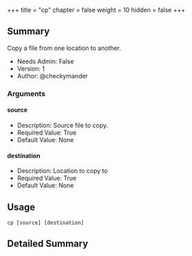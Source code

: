 +++
title = "cp"
chapter = false
weight = 10
hidden = false
+++

## Summary
Copy a file from one location to another.
  
- Needs Admin: False  
- Version: 1  
- Author: @checkymander  

### Arguments

#### source

- Description: Source file to copy.  
- Required Value: True  
- Default Value: None  

#### destination

- Description: Location to copy to
- Required Value: True  
- Default Value: None  

## Usage

```
cp [source] [destination]
```

## Detailed Summary
